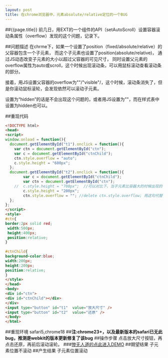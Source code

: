```yaml
---
layout: post
title: 在chrome浏览器中，元素absolute/relative定位的一个BUG
---
```

##{{page.title}}
前几日，用EXT的一个组件的API（setAutoScroll）设置容器滚动条属性（overflow）发现的这个问题，记录下。

##问题描述
在chrme下，如果一个设置了position（fixed/absolute/relative）的父容器包含一个子元素，
而这个子元素也设置了position(absolute/relative)， 通过JS动态改变子元素的大小以超过父容器的可见尺寸，
同时设置父元素的overflow属性为auto或scroll，这个时候出现滚动条，可以用鼠标滚动查看滚动条的部分。

接着，用JS设置父容器的overflow为""/"visible"/，这个时候，滚动条消失了，但是你滚动鼠标滚轮，会发现依然可以滚动子元素。
 
设置为“hidden”的话是不会出现这个问题的，或者用JS设置为""，而在样式表中设置为hidden也可以。

##重现代码

```html
<!DOCTYPE html>  
<head>  
<script>  
window.onload = function(){  
  document.getElementById("t1").onclick = function(){  
    var ctn = document.getElementById("ctn");  
    var c = document.getElementById("ctnChild");  
    ctn.style.overflow = "auto";  
    c.style.height = "600px";  
  };  
  document.getElementById("t2").onclick = function(){  
        var c = document.getElementById("ctnChild");  
        var ctn = document.getElementById("ctn");  
    //  c.style.height = "700px";  //可以对比下，当子元素比容器大的时候出现的情况，会发现依然可以滚动元素  
        c.style.height = "200px";  
        ctn.style.overflow = ""; //delete ctn.style.overflow; 用这句代替ctn.style.overflow = ""不会出现问题  
  };  
};  
</script>  
<style>  
#ctn{  
border:2px solid red;  
 width:500px;   
 height:400px;  
 position:relative;  
}  
 
#ctnChild{  
background-color:blue;  
width:200px;  
height:200px;  
position:relative;  
}  
</style>  
</head>  
<body>  
<div id="ctn">  
<div id="ctnChild"></div>  
</div>  
<input type="button" id="t1"  value="放大尺寸" />  
<input type="button" id="t2"  value="还原" />  
</body>  
</html>  
```
##重现环境
safari5,chrome18
##**注:chrome23+，以及最新版本的safari已无此bug，推测是webkit的版本更新修复了该bug**
##操作步骤
点击放大尺寸按钮，再点击还原，再前后滚动滚轮。
###[惨无人道的点此进入DEMO](/demo/webkit-overflow-bug/)
##期望结果
子元素位置不滚动
##产生结果
子元素位置滚动
